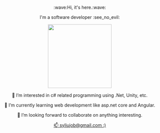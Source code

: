 <div id="header" align="center">
  <p>:wave:Hi, it's   here.:wave:</p>
  <p>I'm a software developer :see_no_evil:</p>
  <img src="https://media.giphy.com/media/vzO0Vc8b2VBLi/giphy.gif" width="200"/>
  <div>
    <p>👀 I’m interested in c# related programming using .Net, Unity, etc.</p>
    <p>🌱 I’m currently learning web development like asp.net core and Angular.</p>
    <p>💞️ I’m looking forward to collaborate on anything interesting.</p>
    <a href="mailto:@syliujob@gmail.com">📫 syliujob@gmail.com :)</a>
  </div>
</div>




<!---
yangryu321/yangryu321 is a ✨ special ✨ repository because its `README.md` (this file) appears on your GitHub profile.
You can click the Preview link to take a look at your changes.
--->
